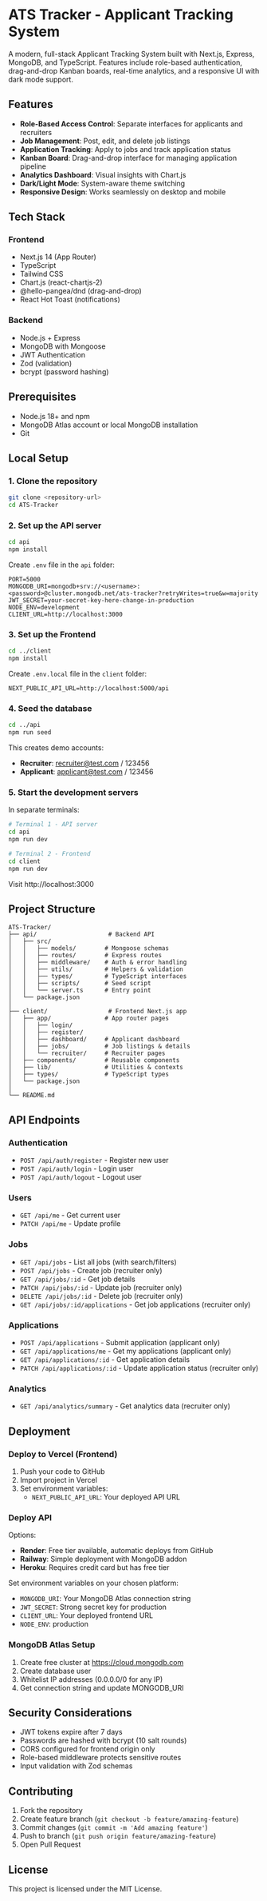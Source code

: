 # ATS Tracker - Applicant Tracking System

A modern, full-stack Applicant Tracking System built with Next.js, Express, MongoDB, and TypeScript. Features include role-based authentication, drag-and-drop Kanban boards, real-time analytics, and a responsive UI with dark mode support.

## Features

- **Role-Based Access Control**: Separate interfaces for applicants and recruiters
- **Job Management**: Post, edit, and delete job listings
- **Application Tracking**: Apply to jobs and track application status
- **Kanban Board**: Drag-and-drop interface for managing application pipeline
- **Analytics Dashboard**: Visual insights with Chart.js
- **Dark/Light Mode**: System-aware theme switching
- **Responsive Design**: Works seamlessly on desktop and mobile

## Tech Stack

### Frontend
- Next.js 14 (App Router)
- TypeScript
- Tailwind CSS
- Chart.js (react-chartjs-2)
- @hello-pangea/dnd (drag-and-drop)
- React Hot Toast (notifications)

### Backend
- Node.js + Express
- MongoDB with Mongoose
- JWT Authentication
- Zod (validation)
- bcrypt (password hashing)

## Prerequisites

- Node.js 18+ and npm
- MongoDB Atlas account or local MongoDB installation
- Git

## Local Setup

### 1. Clone the repository
```bash
git clone <repository-url>
cd ATS-Tracker
```

### 2. Set up the API server

```bash
cd api
npm install
```

Create `.env` file in the `api` folder:
```env
PORT=5000
MONGODB_URI=mongodb+srv://<username>:<password>@cluster.mongodb.net/ats-tracker?retryWrites=true&w=majority
JWT_SECRET=your-secret-key-here-change-in-production
NODE_ENV=development
CLIENT_URL=http://localhost:3000
```

### 3. Set up the Frontend

```bash
cd ../client
npm install
```

Create `.env.local` file in the `client` folder:
```env
NEXT_PUBLIC_API_URL=http://localhost:5000/api
```

### 4. Seed the database

```bash
cd ../api
npm run seed
```

This creates demo accounts:
- **Recruiter**: recruiter@test.com / 123456
- **Applicant**: applicant@test.com / 123456

### 5. Start the development servers

In separate terminals:

```bash
# Terminal 1 - API server
cd api
npm run dev

# Terminal 2 - Frontend
cd client
npm run dev
```

Visit http://localhost:3000

## Project Structure

```
ATS-Tracker/
├── api/                    # Backend API
│   ├── src/
│   │   ├── models/        # Mongoose schemas
│   │   ├── routes/        # Express routes
│   │   ├── middleware/    # Auth & error handling
│   │   ├── utils/         # Helpers & validation
│   │   ├── types/         # TypeScript interfaces
│   │   ├── scripts/       # Seed script
│   │   └── server.ts      # Entry point
│   └── package.json
│
├── client/                 # Frontend Next.js app
│   ├── app/               # App router pages
│   │   ├── login/
│   │   ├── register/
│   │   ├── dashboard/     # Applicant dashboard
│   │   ├── jobs/          # Job listings & details
│   │   └── recruiter/     # Recruiter pages
│   ├── components/        # Reusable components
│   ├── lib/               # Utilities & contexts
│   ├── types/             # TypeScript types
│   └── package.json
│
└── README.md
```

## API Endpoints

### Authentication
- `POST /api/auth/register` - Register new user
- `POST /api/auth/login` - Login user
- `POST /api/auth/logout` - Logout user

### Users
- `GET /api/me` - Get current user
- `PATCH /api/me` - Update profile

### Jobs
- `GET /api/jobs` - List all jobs (with search/filters)
- `POST /api/jobs` - Create job (recruiter only)
- `GET /api/jobs/:id` - Get job details
- `PATCH /api/jobs/:id` - Update job (recruiter only)
- `DELETE /api/jobs/:id` - Delete job (recruiter only)
- `GET /api/jobs/:id/applications` - Get job applications (recruiter only)

### Applications
- `POST /api/applications` - Submit application (applicant only)
- `GET /api/applications/me` - Get my applications (applicant only)
- `GET /api/applications/:id` - Get application details
- `PATCH /api/applications/:id` - Update application status (recruiter only)

### Analytics
- `GET /api/analytics/summary` - Get analytics data (recruiter only)

## Deployment

### Deploy to Vercel (Frontend)

1. Push your code to GitHub
2. Import project in Vercel
3. Set environment variables:
   - `NEXT_PUBLIC_API_URL`: Your deployed API URL

### Deploy API

Options:
- **Render**: Free tier available, automatic deploys from GitHub
- **Railway**: Simple deployment with MongoDB addon
- **Heroku**: Requires credit card but has free tier

Set environment variables on your chosen platform:
- `MONGODB_URI`: Your MongoDB Atlas connection string
- `JWT_SECRET`: Strong secret key for production
- `CLIENT_URL`: Your deployed frontend URL
- `NODE_ENV`: production

### MongoDB Atlas Setup

1. Create free cluster at https://cloud.mongodb.com
2. Create database user
3. Whitelist IP addresses (0.0.0.0/0 for any IP)
4. Get connection string and update MONGODB_URI

## Security Considerations

- JWT tokens expire after 7 days
- Passwords are hashed with bcrypt (10 salt rounds)
- CORS configured for frontend origin only
- Role-based middleware protects sensitive routes
- Input validation with Zod schemas

## Contributing

1. Fork the repository
2. Create feature branch (`git checkout -b feature/amazing-feature`)
3. Commit changes (`git commit -m 'Add amazing feature'`)
4. Push to branch (`git push origin feature/amazing-feature`)
5. Open Pull Request

## License

This project is licensed under the MIT License.